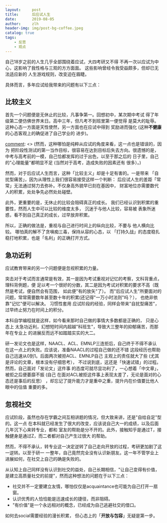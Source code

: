```yaml
---
layout:     post
title:      后应试人生
date:       2019-08-05
author:     zlh
header-img: img/post-bg-coffee.jpeg
catalog: true
tags:
    - 反思
    - 观点
---
```


自己18岁之前的人生几乎全部围绕着应试，大四考研又不得
不再一次以应试为中心，这影响了我性格与三观的方方面面。
这些影响曾经令我受益颇多，但却已无法适应新的
人生游戏规则，改变迫在眉睫。

具体而言，多年应试给我带来的问题有以下三点：

## 比较主义

首先一个问题便是无休止的比较，凡事争第一。回想初中，某次期中考试
得了年级第二便仿佛世界末日。高中三年，但凡考不到班里第一便觉得
是莫大的耻辱。这种心态一方面是天性使然，另一方面也在应试中得到
奖励进而强化 (这种**不健康**的心态客观上的确促进了自己学业的
进步)。

[comment]: <> (然而，这种哪怕是纯粹从应试的角度来看，这一点也是错误的，因为
把阶段性测试的第一当作目标，很容易在达到目标后失去方向。很遗憾的是，
中考与高考前的一模，自己恰都发挥的过于出色，以至于那之后的
日子里，自己的"心理能量"都明显不足 (当然对于高考，造成失败的因素还有
很多）。)

然而，对于后应试人生而言，这种「比较主义」却是十足有害的。一是带来
「自扰型痛苦」，因为从理性上我们很容易接受这样一个判断：
后应试人生的差距「常常」无法通过努力去弥补。不仅身高外貌早已刻在基因中，
财富地位亦需要数代人的积累，处处争先必然处处碰壁。

此外，更重要的是，无休止的比较会阻碍真正的成长。
我们已经认识到积累的重要性，然而人生中可以比较的维度太多，
沉迷于与他人比较，容易被
表象所迷惑，看不到自己真正的成长，过早放弃积累。

所以，正确的做法是，重视与自己进行时间上的纵向比较，不要与
他人横向比较。 哪怕真的解不了贪嗔痴三毒，保持从容的心态，以
「打持久战」的态度稳扎稳打地积累，也是「名利」的正确打开方式。


[comment]: <> (不仅如此，执着于比较还会影响高质量友谊的建立。暗生比较之心
必然会带来敌意，而这必然为真正的友谊所排斥。个人的力量终究
是有限的，遇到优秀的人，或许更加明智的反应是释放善意，
以平等的心态建立友谊，而非感到自卑进而试图超越。)


## 急功近利

应试教育带来的另一个问题便是忽视积累的力量。

突击对于考试而言通常是有效，其一是因为考试重视对记忆的考察，文科背重点，理科背例题，便
足以考一个很好的分数，其二是因为考试对积累的要求不高（既然是考试，便自然会有范围，
如此便"有的放矢"了）。
而"后应试人生"所要面对的问题，常常需要数年甚至数十年的积累(还记得"一万小时法则"吗？），
也绝非依靠"记忆"便可以解决。 习惯性套用
应试阶段的经验，同样会带来"自扰型痛苦"，过早终止努力在时间上的积分。 


本科自学编程就是这样，如今看来那时自己做的事情大多数都是正确的， 只是心态上
太急功近利，幻想短时间内超越"科班生"，导致大三整年的抑郁痛苦，而那年在专业上
的进展反而远不如踏踏实实的大二。

研一发论文也是这样，NAACL、ACL、EMNLP三连拒后，自己终于不得不承认
在这一点上的失败。应该说，准备NAACL的过程自己做的还不错
这段经历也帮助自己迅速从0到1。后面两次被拒ACL、EMNLP自己
主观上的责任就大了些 (尤其是评论的文章，根本没有仔细思考），
不过说到底，这还是「快速试错」的过程。然而，自己面对「发论文」这件事
的态度可就尽显功利了，一心想着「中文章」，被拒之后便萎靡不振 (自己
在面对ACL被拒这件事上表现太差了，无论是面对的心态还是事后的反思）
，却忘记了提升能力才是重中之重，提升内在价值要比他人眼中的估值
重要的多。



## 忽视社交

应试阶段，虽然也存在学霸之间互相讲题的情况，但大致来讲，还是"自给自足"型的。这一点
在本科就已经发生了很大的改变，应该说自己大一的成绩，以及后面几年沉下心来转专业，都和
室友的帮助是分不开的。此外，接触知乎是通过T，接触健身是通过Z，而二者都对自己产生过很大
的帮助。

然而，不得不承认，转专业这一决定逆转了自己走向开放的过程，考研更加剧了这一逆转。以至于研一
一整年，自己竟然完全没有认识新朋友。这一年不管学业上进展如何，在社交上自己的确是失败的。

从认知上自己同样没有认识到社交的益处，自己长期相信，"让自己变得有价值，
是建立高质量社交的前提"，然而这种想法的问题在于以下三点：

- 社交并不一定要建立友情，哪怕仅仅是acquaintance也可能为自己打开一扇窗。
- 认识优秀的人恰恰能是迅速成长的捷径，而非阻碍。
- "有价值"是一个永远相对的概念，已经成为自己逃避社交的借口。

如何去social需要经验的漫长积累，
但心态上的「**开放与包容**」无疑是第一步。

[comment]: <> (This is a comment, it will not be included)
